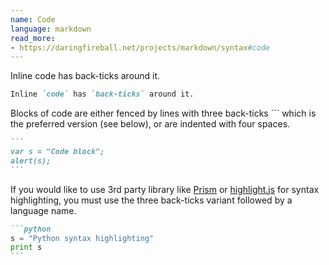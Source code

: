 ```yaml
---
name: Code
language: markdown
read_more:
- https://daringfireball.net/projects/markdown/syntax#code
---
```

Inline code has back-ticks around it.

```markdown
Inline `code` has `back-ticks` around it.
```

Blocks of code are either fenced by lines with three back-ticks ``` which is the preferred version (see below), or are indented with four spaces.

````markdown
```
var s = "Code block";
alert(s);
```
````

If you would like to use 3rd party library like [Prism](https://prismjs.com) or [highlight.js](https://highlightjs.org) for syntax highlighting, you must use the three back-ticks variant followed by a language name.

````markdown
```python
s = "Python syntax highlighting"
print s
```
````
